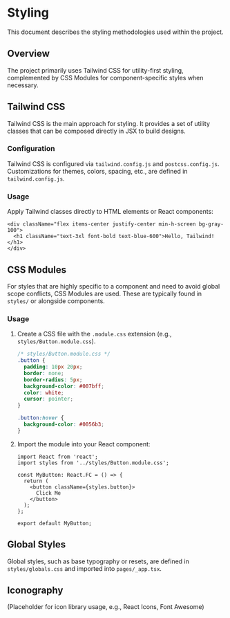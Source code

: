 # Styling

This document describes the styling methodologies used within the project.

## Overview

The project primarily uses Tailwind CSS for utility-first styling, complemented by CSS Modules for component-specific styles when necessary.

## Tailwind CSS

Tailwind CSS is the main approach for styling. It provides a set of utility classes that can be composed directly in JSX to build designs.

### Configuration

Tailwind CSS is configured via `tailwind.config.js` and `postcss.config.js`. Customizations for themes, colors, spacing, etc., are defined in `tailwind.config.js`.

### Usage

Apply Tailwind classes directly to HTML elements or React components:

```tsx
<div className="flex items-center justify-center min-h-screen bg-gray-100">
  <h1 className="text-3xl font-bold text-blue-600">Hello, Tailwind!</h1>
</div>
```

## CSS Modules

For styles that are highly specific to a component and need to avoid global scope conflicts, CSS Modules are used. These are typically found in `styles/` or alongside components.

### Usage

1.  Create a CSS file with the `.module.css` extension (e.g., `styles/Button.module.css`).
    ```css
    /* styles/Button.module.css */
    .button {
      padding: 10px 20px;
      border: none;
      border-radius: 5px;
      background-color: #007bff;
      color: white;
      cursor: pointer;
    }

    .button:hover {
      background-color: #0056b3;
    }
    ```

2.  Import the module into your React component:
    ```tsx
    import React from 'react';
    import styles from '../styles/Button.module.css';

    const MyButton: React.FC = () => {
      return (
        <button className={styles.button}>
          Click Me
        </button>
      );
    };

    export default MyButton;
    ```

## Global Styles

Global styles, such as base typography or resets, are defined in `styles/globals.css` and imported into `pages/_app.tsx`.

## Iconography

(Placeholder for icon library usage, e.g., React Icons, Font Awesome)